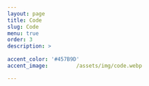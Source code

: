 ```yaml
---
layout: page
title: Code
slug: Code
menu: true
order: 3
description: >
  
accent_color: '#457B9D'
accent_image:         /assets/img/code.webp

---
```


